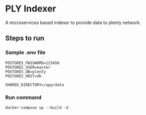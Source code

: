 # PLY Indexer

A microservices based indexer to provide data to plenty network. 

## Steps to run

### Sample .env file

```
POSTGRES_PASSWORD=123456
POSTGRES_USER=master
POSTGRES_DB=plenty
POSTGRES_HOST=db

SHARED_DIRECTORY=/app/data
```

### Run command

```shell
docker-compose up --build -d
```
